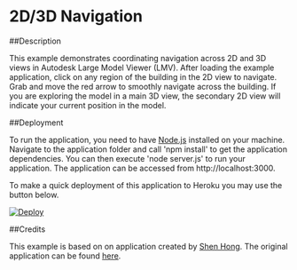 # 2D/3D Navigation


##Description

This example demonstrates coordinating navigation across 2D and 3D views in Autodesk Large Model Viewer (LMV). After loading the example application, click on any region of the building in the 2D view to navigate. Grab and move the red arrow to smoothly navigate across the building. If you are exploring the model in a main 3D view, the secondary 2D view will indicate your current position in the model.

##Deployment

To run the application, you need to have [Node.js](https://nodejs.org) installed on your machine. Navigate to the application folder and call 'npm install' to get the application dependencies. You can then execute 'node server.js' to run your application. The application can be accessed from http://localhost:3000.

To make a quick deployment of this application to Heroku you may use the button below.

[![Deploy](https://www.herokucdn.com/deploy/button.png)](https://heroku.com/deploy)

##Credits

This example is based on on application created by [Shen Hong](https://github.com/hosenn). The original application can be found [here](https://github.com/hosenn/LmvNavXtrl).